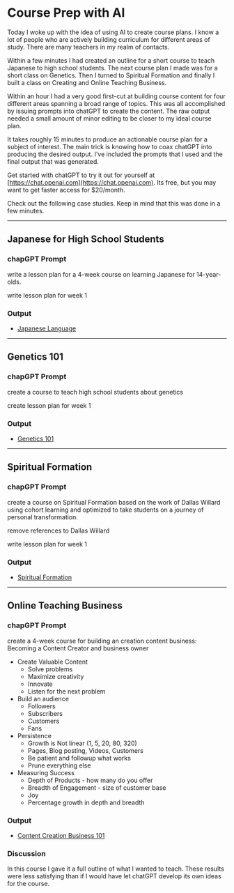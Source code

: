 # Course Prep with AI

Today I woke up with the idea of using AI to create course plans.  I know a lot of people who
are actively building curriculum for different areas of study.  There are many teachers in my 
realm of contacts.

Within a few minutes I had created an outline for a short course to teach Japanese to high school
students. The next course plan I made was for a short class on Genetics.  Then I turned to 
Spiritual Formation and finally I built a class on Creating and Online Teaching Business.

Within an hour I had a very good first-cut at building course content for four different areas
spanning a broad range of topics.  This was all accomplished by issuing prompts into chatGPT to
create the content.  The raw output needed a small amount of minor editing to be closer to my
ideal course plan.

It takes roughly 15 minutes to produce an actionable course plan for a subject of interest.  The
main trick is knowing how to coax chatGPT into producing the desired output.  I've included the
prompts that I used and the final output that was generated.

Get started with chatGPT to try it out for yourself at 
[https://chat.openai.com](https://chat.openai.com).  Its free, but you may want to get
faster access for $20/month.

Check out the following case studies.  Keep in mind that this was done in a few minutes.


---

## Japanese for High School Students

### chapGPT Prompt

write a lesson plan for a 4-week course on learning Japanese for 14-year-olds.

write lesson plan for week 1

### Output

* [Japanese Language](/tech/teach-Japanese.md)


---

## Genetics 101

### chapGPT Prompt

create a course to teach high school students about genetics

create lesson plan for week 1

### Output

* [Genetics 101](/tech/teach-Genetics.md)


---

## Spiritual Formation

### chapGPT Prompt

create a course on Spiritual Formation based on the work of Dallas Willard using cohort learning and
optimized to take students on a journey of personal transformation.

remove references to Dallas Willard

write lesson plan for week 1

### Output

* [Spiritual Formation](/tech/teach-Formation.md)


---

## Online Teaching Business

### chapGPT Prompt

create a 4-week course for building an creation content business:  Becoming a Content Creator and 
business owner

- Create Valuable Content
    - Solve problems
    - Maximize creativity
    - Innovate
    - Listen for the next problem
- Build an audience
    - Followers
    - Subscribers
    - Customers
    - Fans
- Persistence
    - Growth is Not linear (1, 5, 20, 80, 320)
    - Pages, Blog posting, Videos, Customers
    - Be patient and followup what works
    - Prune everything else
- Measuring Success
    - Depth of Products - how many do you offer
    -  Breadth of Engagement - size of customer base
    - Joy
    - Percentage growth in depth and breadth

### Output

* [Content Creation Business 101](/tech/teach-TeachingBiz.md)

### Discussion

In this course I gave it a full outline of what I wanted to teach.  These results were less 
satisfying than if I would have let chatGPT develop its own ideas for the course.

